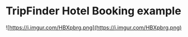 # TripFinder Hotel Booking example

![https://i.imgur.com/HBXpbrg.png](https://i.imgur.com/HBXpbrg.png)

